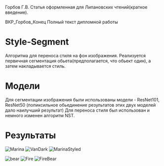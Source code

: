 Горбов Г.В. Статья оформленная для Липановских чтений(краткое введение).

ВКР_Горбов_Конец Полный текст дипломной работы
# Style-Segment
Алгоритма для переноса стиля на фон изображения.
Реализуется первичная сегментация обьета(предполагается, что обьект один), а затем накладывается стиль.
# Модели
Для сегментации изображения были использованы модели - ResNet101, ResNet50 (попиксильное обьединение результатов этих двух моделей дало наилучший результат)
Для переноса стиля был использован и немного изменен алгоритм NST. 

# Результаты
![Marina](https://user-images.githubusercontent.com/64344132/123556051-3770b200-d79a-11eb-9a7e-e093b934d4f9.jpg)
![VanDark](https://user-images.githubusercontent.com/64344132/123556054-3ccdfc80-d79a-11eb-8351-bc7308175da1.jpg)
![MarinaStyled](https://user-images.githubusercontent.com/64344132/123556024-22941e80-d79a-11eb-94b0-36eb8b865554.jpg)


![bear](https://user-images.githubusercontent.com/64344132/123556069-4e170900-d79a-11eb-8189-66886da2f563.jpg)
![Fire](https://user-images.githubusercontent.com/64344132/123556065-49525500-d79a-11eb-8372-19ee67edbd8b.jpg)
![FireBear](https://user-images.githubusercontent.com/64344132/123556062-45263780-d79a-11eb-9d46-3e4731e18491.png)
